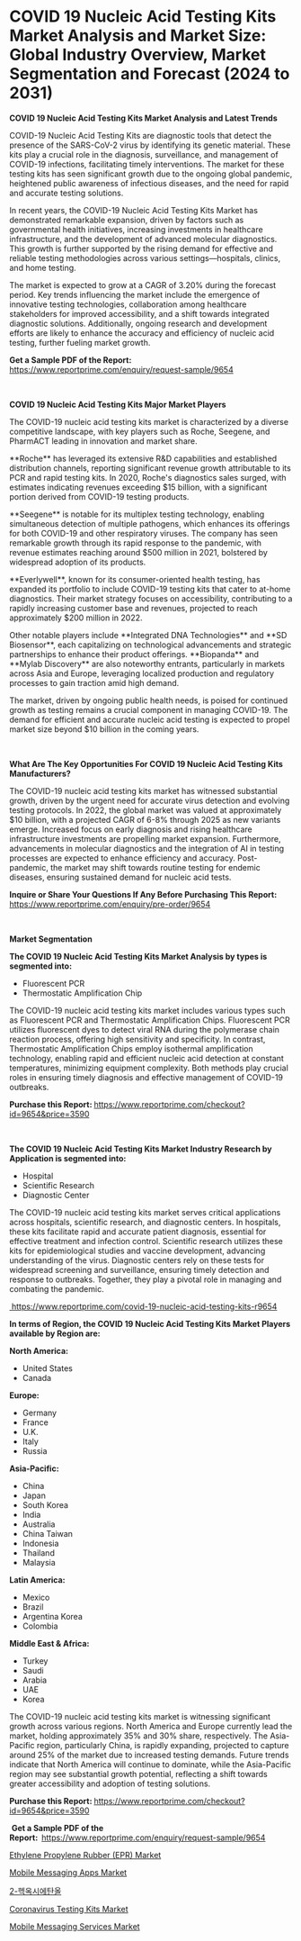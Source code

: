 <p><h1>COVID 19 Nucleic Acid Testing Kits Market Analysis and Market Size: Global Industry Overview, Market Segmentation and Forecast (2024 to 2031)</h1></p><p><strong>COVID 19 Nucleic Acid Testing Kits Market Analysis and Latest Trends</strong></p>
<p><p>COVID-19 Nucleic Acid Testing Kits are diagnostic tools that detect the presence of the SARS-CoV-2 virus by identifying its genetic material. These kits play a crucial role in the diagnosis, surveillance, and management of COVID-19 infections, facilitating timely interventions. The market for these testing kits has seen significant growth due to the ongoing global pandemic, heightened public awareness of infectious diseases, and the need for rapid and accurate testing solutions.</p><p>In recent years, the COVID-19 Nucleic Acid Testing Kits Market has demonstrated remarkable expansion, driven by factors such as governmental health initiatives, increasing investments in healthcare infrastructure, and the development of advanced molecular diagnostics. This growth is further supported by the rising demand for effective and reliable testing methodologies across various settings—hospitals, clinics, and home testing.</p><p>The market is expected to grow at a CAGR of 3.20% during the forecast period. Key trends influencing the market include the emergence of innovative testing technologies, collaboration among healthcare stakeholders for improved accessibility, and a shift towards integrated diagnostic solutions. Additionally, ongoing research and development efforts are likely to enhance the accuracy and efficiency of nucleic acid testing, further fueling market growth.</p></p>
<p><strong>Get a Sample PDF of the Report:&nbsp;</strong> <a href="https://www.reportprime.com/enquiry/request-sample/9654">https://www.reportprime.com/enquiry/request-sample/9654</a></p>
<p>&nbsp;</p>
<p><strong>COVID 19 Nucleic Acid Testing Kits Major Market Players</strong></p>
<p><p>The COVID-19 nucleic acid testing kits market is characterized by a diverse competitive landscape, with key players such as Roche, Seegene, and PharmACT leading in innovation and market share. </p><p>**Roche** has leveraged its extensive R&D capabilities and established distribution channels, reporting significant revenue growth attributable to its PCR and rapid testing kits. In 2020, Roche's diagnostics sales surged, with estimates indicating revenues exceeding $15 billion, with a significant portion derived from COVID-19 testing products.</p><p>**Seegene** is notable for its multiplex testing technology, enabling simultaneous detection of multiple pathogens, which enhances its offerings for both COVID-19 and other respiratory viruses. The company has seen remarkable growth through its rapid response to the pandemic, with revenue estimates reaching around $500 million in 2021, bolstered by widespread adoption of its products.</p><p>**Everlywell**, known for its consumer-oriented health testing, has expanded its portfolio to include COVID-19 testing kits that cater to at-home diagnostics. Their market strategy focuses on accessibility, contributing to a rapidly increasing customer base and revenues, projected to reach approximately $200 million in 2022.</p><p>Other notable players include **Integrated DNA Technologies** and **SD Biosensor**, each capitalizing on technological advancements and strategic partnerships to enhance their product offerings. **Biopanda** and **Mylab Discovery** are also noteworthy entrants, particularly in markets across Asia and Europe, leveraging localized production and regulatory processes to gain traction amid high demand.</p><p>The market, driven by ongoing public health needs, is poised for continued growth as testing remains a crucial component in managing COVID-19. The demand for efficient and accurate nucleic acid testing is expected to propel market size beyond $10 billion in the coming years.</p></p>
<p>&nbsp;</p>
<p><strong>What Are The Key Opportunities For COVID 19 Nucleic Acid Testing Kits Manufacturers?</strong></p>
<p><p>The COVID-19 nucleic acid testing kits market has witnessed substantial growth, driven by the urgent need for accurate virus detection and evolving testing protocols. In 2022, the global market was valued at approximately $10 billion, with a projected CAGR of 6-8% through 2025 as new variants emerge. Increased focus on early diagnosis and rising healthcare infrastructure investments are propelling market expansion. Furthermore, advancements in molecular diagnostics and the integration of AI in testing processes are expected to enhance efficiency and accuracy. Post-pandemic, the market may shift towards routine testing for endemic diseases, ensuring sustained demand for nucleic acid tests.</p></p>
<p><strong>Inquire or Share Your Questions If Any Before Purchasing This Report:</strong> <a href="https://www.reportprime.com/enquiry/pre-order/9654">https://www.reportprime.com/enquiry/pre-order/9654</a></p>
<p>&nbsp;</p>
<p><strong>Market Segmentation</strong></p>
<p><strong>The COVID 19 Nucleic Acid Testing Kits Market Analysis by types is segmented into:</strong></p>
<p><ul><li>Fluorescent PCR</li><li>Thermostatic Amplification Chip</li></ul></p>
<p><p>The COVID-19 nucleic acid testing kits market includes various types such as Fluorescent PCR and Thermostatic Amplification Chips. Fluorescent PCR utilizes fluorescent dyes to detect viral RNA during the polymerase chain reaction process, offering high sensitivity and specificity. In contrast, Thermostatic Amplification Chips employ isothermal amplification technology, enabling rapid and efficient nucleic acid detection at constant temperatures, minimizing equipment complexity. Both methods play crucial roles in ensuring timely diagnosis and effective management of COVID-19 outbreaks.</p></p>
<p><strong>Purchase this Report:&nbsp;</strong><a href="https://www.reportprime.com/checkout?id=9654&price=3590">https://www.reportprime.com/checkout?id=9654&price=3590</a></p>
<p>&nbsp;</p>
<p><strong>The COVID 19 Nucleic Acid Testing Kits Market Industry Research by Application is segmented into:</strong></p>
<p><ul><li>Hospital</li><li>Scientific Research</li><li>Diagnostic Center</li></ul></p>
<p><p>The COVID-19 nucleic acid testing kits market serves critical applications across hospitals, scientific research, and diagnostic centers. In hospitals, these kits facilitate rapid and accurate patient diagnosis, essential for effective treatment and infection control. Scientific research utilizes these kits for epidemiological studies and vaccine development, advancing understanding of the virus. Diagnostic centers rely on these tests for widespread screening and surveillance, ensuring timely detection and response to outbreaks. Together, they play a pivotal role in managing and combating the pandemic.</p></p>
<p><a href="https://www.reportprime.com/covid-19-nucleic-acid-testing-kits-r9654">&nbsp;https://www.reportprime.com/covid-19-nucleic-acid-testing-kits-r9654</a></p>
<p><strong>In terms of Region, the COVID 19 Nucleic Acid Testing Kits Market Players available by Region are:</strong></p>
<p>
    <p> <strong> North America: </strong>
        <ul>
            <li>United States</li>
            <li>Canada</li>
        </ul>
        </p> 
    <p> <strong> Europe: </strong>
        <ul>
            <li>Germany</li>
            <li>France</li>
            <li>U.K.</li>
            <li>Italy</li>
            <li>Russia</li>
        </ul>
        </p> 
    <p> <strong> Asia-Pacific: </strong>
        <ul>
            <li>China</li>
            <li>Japan</li>
            <li>South Korea</li>
            <li>India</li>
            <li>Australia</li>
            <li>China Taiwan</li>
            <li>Indonesia</li>
            <li>Thailand</li>
            <li>Malaysia</li>
        </ul>
        </p> 
    <p> <strong> Latin America: </strong>
        <ul>
            <li>Mexico</li>
            <li>Brazil</li>
            <li>Argentina Korea</li>
            <li>Colombia</li>
        </ul>
        </p> 
    <p> <strong> Middle East & Africa: </strong>
        <ul>
            <li>Turkey</li>
            <li>Saudi</li>
            <li>Arabia</li>
            <li>UAE</li>
            <li>Korea</li>
        </ul>
    </p>
    </p>
<p><p>The COVID-19 nucleic acid testing kits market is witnessing significant growth across various regions. North America and Europe currently lead the market, holding approximately 35% and 30% share, respectively. The Asia-Pacific region, particularly China, is rapidly expanding, projected to capture around 25% of the market due to increased testing demands. Future trends indicate that North America will continue to dominate, while the Asia-Pacific region may see substantial growth potential, reflecting a shift towards greater accessibility and adoption of testing solutions.</p></p>
<p><strong>Purchase this Report: </strong><a href="https://www.reportprime.com/checkout?id=9654&price=3590">https://www.reportprime.com/checkout?id=9654&price=3590</a></p>
<p>&nbsp;<strong>Get a Sample PDF of the Report:&nbsp;&nbsp;</strong><a href="https://www.reportprime.com/enquiry/request-sample/9654">https://www.reportprime.com/enquiry/request-sample/9654</a></p>
<p><strong></strong></p>
<p><p><a href="https://medium.com/@rasaunharrison331/the-global-ethylene-propylene-rubber-epr-market-identifies-drivers-restraints-opportunities-fd2c906182cf">Ethylene Propylene Rubber (EPR) Market</a></p><p><a href="https://www.linkedin.com/pulse/mobile-messaging-apps-market-outlook-share-analysis-growth-4ozgc?trackingId=BGDitJBTRziyYX4aok8uww%3D%3D">Mobile Messaging Apps Market</a></p><p><a href="https://medium.com/@zolajenkins98/%EC%84%B8%EA%B3%84-2-hexoxyethanol-market-%EC%9D%80-2024%EC%97%90%EC%84%9C-2031%EB%A1%9C-%EC%97%B0%ED%8F%89%EA%B7%A0-%EC%A6%9D%EA%B0%80%EC%9C%A8%EC%9D%84-%EB%B3%B4%EC%9D%BC-%EA%B2%83%EC%9C%BC%EB%A1%9C-%EC%98%88%EC%83%81%EB%90%A9%EB%8B%88%EB%8B%A4-a7020b107d9b">2-헥옥시에탄올</a></p><p><a href="https://github.com/AshikRahman665/Market-Research-Report-List-1/blob/main/coronavirus-testing-kits-market.md">Coronavirus Testing Kits Market</a></p><p><a href="https://www.linkedin.com/pulse/mobile-messaging-services-market-revolution-2024-2031-qwjyc?trackingId=dZbL56dPRn6pJX4N7IJNgw%3D%3D">Mobile Messaging Services Market</a></p></p>